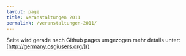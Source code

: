 ```yaml
---
layout: page
title: Veranstaltungen 2011
permalink: /veranstaltungen-2011/
---
```


Seite wird gerade nach Github pages umgezogen mehr details unter:
[http://germany.osgiusers.org/]()
